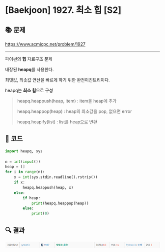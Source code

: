 # [Baekjoon] 1927. 최소 힙 [S2]

## 📚 문제

https://www.acmicpc.net/problem/1927

---

파이썬의 **힙** 자료구조 문제

내장된 **heapq**를 사용한다.

최댓값, 최솟값 연산을 빠르게 하기 위한 완전이진트리이다.

heapq는 **최소 힙**으로 구성

>heapq.heappush(heap, item) : item을 heap에 추가
>
>heapq.heappop(heap) : heap의 최소값을 pop, 없으면 error
>
>heapq.heapify(list) : list를 heap으로 변환

## 📒 코드

```python
import heapq, sys

n = int(input())
heap = []
for i in range(n):
    x = int(sys.stdin.readline().rstrip())
    if x:
        heapq.heappush(heap, x)
    else:
        if heap:
            print(heapq.heappop(heap))
        else:
            print(0)
```

## 🔍 결과

![image-20220306003552209](README.assets/image-20220306003552209.png)